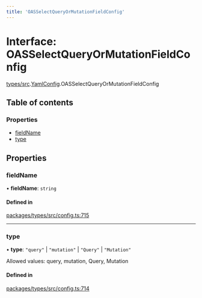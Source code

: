 ```yaml
---
title: 'OASSelectQueryOrMutationFieldConfig'
---
```


# Interface: OASSelectQueryOrMutationFieldConfig

[types/src](../modules/types_src).[YamlConfig](../modules/types_src.YamlConfig).OASSelectQueryOrMutationFieldConfig

## Table of contents

### Properties

- [fieldName](types_src.YamlConfig.OASSelectQueryOrMutationFieldConfig#fieldname)
- [type](types_src.YamlConfig.OASSelectQueryOrMutationFieldConfig#type)

## Properties

### fieldName

• **fieldName**: `string`

#### Defined in

[packages/types/src/config.ts:715](https://github.com/Urigo/graphql-mesh/blob/master/packages/types/src/config.ts#L715)

___

### type

• **type**: ``"query"`` \| ``"mutation"`` \| ``"Query"`` \| ``"Mutation"``

Allowed values: query, mutation, Query, Mutation

#### Defined in

[packages/types/src/config.ts:714](https://github.com/Urigo/graphql-mesh/blob/master/packages/types/src/config.ts#L714)
